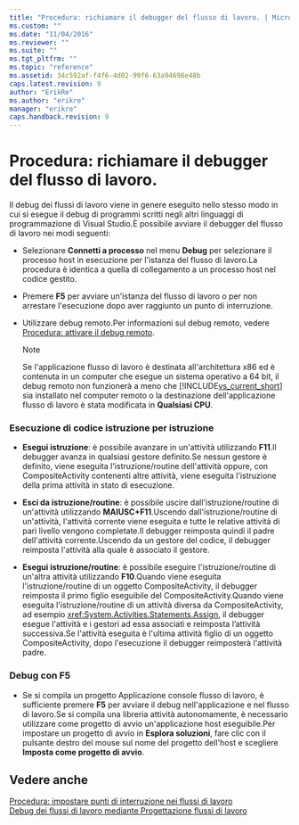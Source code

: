 ```yaml
---
title: "Procedura: richiamare il debugger del flusso di lavoro. | Microsoft Docs"
ms.custom: ""
ms.date: "11/04/2016"
ms.reviewer: ""
ms.suite: ""
ms.tgt_pltfrm: ""
ms.topic: "reference"
ms.assetid: 34c592af-f4f6-4d02-99f6-63a94698e48b
caps.latest.revision: 9
author: "ErikRe"
ms.author: "erikre"
manager: "erikre"
caps.handback.revision: 9
---
```

# Procedura: richiamare il debugger del flusso di lavoro.
Il debug dei flussi di lavoro viene in genere eseguito nello stesso modo in cui si esegue il debug di programmi scritti negli altri linguaggi di programmazione di Visual Studio.È possibile avviare il debugger del flusso di lavoro nei modi seguenti:  
  
-   Selezionare **Connetti a processo** nel menu **Debug** per selezionare il processo host in esecuzione per l'istanza del flusso di lavoro.La procedura è identica a quella di collegamento a un processo host nel codice gestito.  
  
-   Premere **F5** per avviare un'istanza del flusso di lavoro o per non arrestare l'esecuzione dopo aver raggiunto un punto di interruzione.  
  
-   Utilizzare debug remoto.Per informazioni sul debug remoto, vedere [Procedura: attivare il debug remoto](http://go.microsoft.com/fwlink/?LinkId=196257).  
  
    > [!NOTE]
    >  Se l'applicazione flusso di lavoro è destinata all'architettura x86 ed è contenuta in un computer che esegue un sistema operativo a 64 bit, il debug remoto non funzionerà a meno che [!INCLUDE[vs_current_short](../code-quality/includes/vs_current_short_md.md)] sia installato nel computer remoto o la destinazione dell'applicazione flusso di lavoro è stata modificata in **Qualsiasi CPU**.  
  
### Esecuzione di codice istruzione per istruzione  
  
-   **Esegui istruzione**: è possibile avanzare in un'attività utilizzando **F11**.Il debugger avanza in qualsiasi gestore definito.Se nessun gestore è definito, viene eseguita l'istruzione\/routine dell'attività oppure, con CompositeActivity contenenti altre attività, viene eseguita l'istruzione della prima attività in stato di esecuzione.  
  
-   **Esci da istruzione\/routine**: è possibile uscire dall'istruzione\/routine di un'attività utilizzando **MAIUSC\+F11**.Uscendo dall'istruzione\/routine di un'attività, l'attività corrente viene eseguita e tutte le relative attività di pari livello vengono completate.Il debugger reimposta quindi il padre dell'attività corrente.Uscendo da un gestore del codice, il debugger reimposta l'attività alla quale è associato il gestore.  
  
-   **Esegui istruzione\/routine**: è possibile eseguire l'istruzione\/routine di un'altra attività utilizzando **F10**.Quando viene eseguita l'istruzione\/routine di un oggetto CompositeActivity, il debugger reimposta il primo figlio eseguibile del CompositeActivity.Quando viene eseguita l'istruzione\/routine di un attività diversa da CompositeActivity, ad esempio <xref:System.Activities.Statements.Assign>, il debugger esegue l'attività e i gestori ad essa associati e reimposta l’attività successiva.Se l'attività eseguita è l'ultima attività figlio di un oggetto CompositeActivity, dopo l'esecuzione il debugger reimposterà l'attività padre.  
  
### Debug con F5  
  
-   Se si compila un progetto Applicazione console flusso di lavoro, è sufficiente premere **F5** per avviare il debug nell'applicazione e nel flusso di lavoro.Se si compila una libreria attività autonomamente, è necessario utilizzare come progetto di avvio un'applicazione host eseguibile.Per impostare un progetto di avvio in **Esplora soluzioni**, fare clic con il pulsante destro del mouse sul nome del progetto dell'host e scegliere **Imposta come progetto di avvio**.  
  
## Vedere anche  
 [Procedura: impostare punti di interruzione nei flussi di lavoro](../workflow-designer/how-to-set-breakpoints-in-workflows.md)   
 [Debug dei flussi di lavoro mediante Progettazione flussi di lavoro](../workflow-designer/debugging-workflows-with-the-workflow-designer.md)